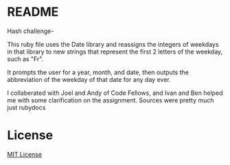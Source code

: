 README
======

Hash challenge-

This ruby file uses the Date library and reassigns the integers of weekdays in that library to new strings that represent the first 2 letters of the weekday, such as "Fr".

It prompts the user for a year, month, and date, then outputs the abbreviation of the weekday of that date for any day ever.

I collaberated with Joel and Andy of Code Fellows, and Ivan and Ben helped me with some clarification on the assignment. Sources were pretty much just rubydocs

License
===

[MIT License](http://elliotec.mit-license.org/)
